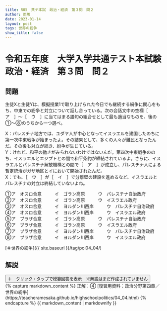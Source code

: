 ```yaml
---
title: R05　共テ本試　政治・経済　第３問　問２
author: 雨坂
date: 2023-01-14
layout: post
tags: 世界の紛争
show_title: false
---
```

  
# 令和五年度　大学入学共通テスト本試験　政治・経済　第３問　問２  
  
## 問題  
生徒Xと生徒Yは、模擬授業1で取り上げられた今日でも継続する紛争に関心をもち、中東での紛争と対立について話し合っている。次の会話文中の空欄［　ア　］～［　ウ　］に当てはまる語句の組合せとして最も適当なものを、後の①～⑧のうちから一つ選べ。  
  
X：パレスチナ地方では、ユダヤ人が中心となってイスラエルを建国したのちに第一次中東戦争が始まったよ。その結果として、多くの人々が難民となったんだ。その後も対立が続き、紛争が生じている。  
Y：けれど、和平の動きがみられないわけではないんだ。第四次中東戦争ののち、イスラエルとエジプトとの間で和平条約が締結されているよ。さらに、イスラエルとパレスチナ解放機構との間で［　ア　］が成立し、パレスチナ人による暫定統治がガザ地区とイにおいて開始されたんだ。  
X：でも、［　ウ　］が［　イ　］で分離壁の建設を進めるなど、イスラエルとパレスチナの対立は終結していないよね。  
  
①ア　オスロ合意　　　イ　ゴラン高原　　　ウ　パレスチナ自治政府  
②ア　オスロ合意　　　イ　ゴラン高原　　　ウ　イスラエル政府  
③ア　オスロ合意　　　イ　ヨルダン川西岸　　　ウ　パレスチナ自治政府  
④ア　オスロ合意　　　イ　ヨルダン川西岸　　　ウ　イスラエル政府  
⑤ア　プラザ合意　　　イ　ゴラン高原　　　ウ　パレスチナ自治政府  
⑥ア　プラザ合意　　　イ　ゴラン高原　　　ウ　イスラエル政府  
⑦ア　プラザ合意　　　イ　ヨルダン川西岸　　　ウ　パレスチナ自治政府  
⑧ア　プラザ合意　　　イ　ヨルダン川西岸　　　ウ　イスラエル政府  
  
[＃世界の紛争]({{ site.baseurl }}/tag/pol04_04/)  
  
## 解説  
<div class="collapsible">
  <button class="collapsible-button">＋　クリック・タップで模範回答を表示　※解説はまだ作成されていません</button>
  <div class="collapsible-content">
    {% capture markdown_content %}
正解：④  
[復習用資料：政治分野第四章／世界の紛争](https://teacheramesaka.github.io/highschoolpolitics/04_04.html)  
    {% endcapture %}
    {{ markdown_content | markdownify }}
  </div>
</div>